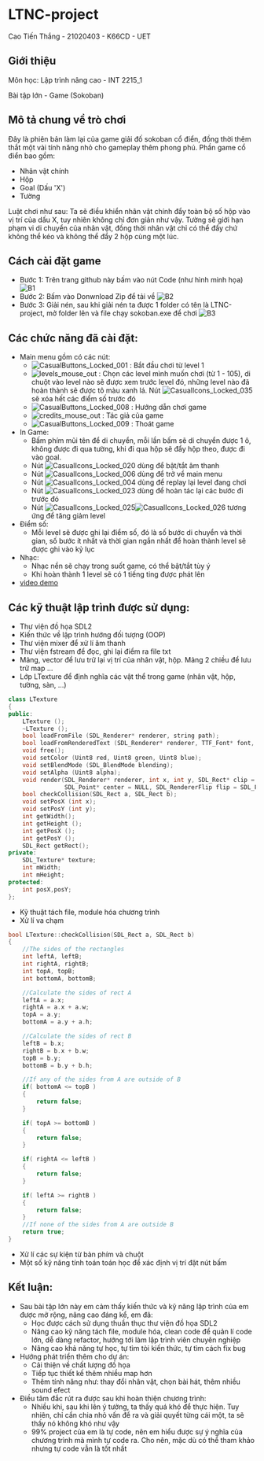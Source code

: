 # LTNC-project
Cao Tiến Thắng - 21020403 - K66CD - UET
## Giới thiệu
Môn học: Lập trình nâng cao - INT 2215_1

Bài tập lớn - Game (Sokoban)
## Mô tả chung về trò chơi
Đây là phiên bản làm lại của game giải đố sokoban cổ điển, đồng thời thêm thắt một vài tính năng nhỏ cho gameplay thêm phong phú.
Phần game cổ điển bao gồm:
- Nhân vật chính
- Hộp
- Goal (Dấu 'X')
- Tường

Luật chơi như sau: Ta sẽ điều khiển nhân vật chính đẩy toàn bộ số hộp vào vị trí của dấu X, tuy nhiên không chỉ đơn giản như vậy.
Tường sẽ giới hạn phạm vi di chuyển của nhân vật, đồng thời nhân vật chỉ có thể đẩy chứ không thể kéo và không thể đẩy 2 hộp cùng một lúc.
## Cách cài đặt game
- Bước 1: Trên trang github này bấm vào nút Code (như hình minh họa)
![B1](https://user-images.githubusercontent.com/100329563/169662470-7099069d-df30-4302-a5a3-f79e53ee6256.png)
- Bước 2: Bấm vào Donwnload Zip để tải về
![B2](https://user-images.githubusercontent.com/100329563/169662543-ce395ba0-8bd6-441f-8f0f-a39efab8f699.png)
- Bước 3: Giải nén, sau khi giải nén ta được 1 folder có tên là LTNC-project, mở folder lên và file chạy sokoban.exe để chơi
![B3](https://user-images.githubusercontent.com/100329563/169662703-5ab71ced-77f9-4a88-82d5-2ae2966f3cf3.png)
## Các chức năng đã cài đặt:
- Main menu gồm có các nút:
  - ![CasualButtons_Locked_001](https://user-images.githubusercontent.com/100329563/169691374-8630b4df-7c55-43cb-839b-78c9ed734c1b.png) : Bắt đầu chơi từ level 1
  - ![levels_mouse_out](https://user-images.githubusercontent.com/100329563/169691393-cbe4582f-58dc-4d6f-8931-2663c23a8086.png) : Chọn các level mình muốn chơi (từ 1 - 105), di chuột vào level nào sẽ được xem trước level đó, những level nào đã hoàn thành sẽ được tô màu xanh lá. Nút ![CasualIcons_Locked_035](https://user-images.githubusercontent.com/100329563/169693433-46f6c591-73e1-4027-9f4c-3ae1dfdfcef1.png) sẽ xóa hết các điểm số trước đó
  - ![CasualButtons_Locked_008](https://user-images.githubusercontent.com/100329563/169691437-f5265e10-8329-4b3f-bb56-a16389cc70ea.png) : Hướng dẫn chơi game
  - ![credits_mouse_out](https://user-images.githubusercontent.com/100329563/169691475-da4229a0-bfdf-4db0-80fa-8c1f1ab87119.png) : Tác giả của game
  - ![CasualButtons_Locked_009](https://user-images.githubusercontent.com/100329563/169691496-df729442-9d96-4533-89ec-129bd8a8af22.png) : Thoát game
- In Game:
  - Bấm phím mũi tên để di chuyển, mỗi lần bấm sẽ di chuyển được 1 ô, không được đi qua tường, khi đi qua hộp sẽ đẩy hộp theo, được đi vào goal.
  - Nút ![CasualIcons_Locked_020](https://user-images.githubusercontent.com/100329563/169683765-b80d916d-f004-49c3-ac8e-b7dfa9a0258d.png) dùng để bật/tắt âm thanh
  - Nút ![CasualIcons_Locked_006](https://user-images.githubusercontent.com/100329563/169683710-09b7c065-d0f6-4f0c-ae0a-d5e303a3fb7a.png) dùng để trở về main menu
  - Nút ![CasualIcons_Locked_004](https://user-images.githubusercontent.com/100329563/169683783-9c03b08d-3df7-4938-b22b-bbfc44074b2d.png) dùng để replay lại level đang chơi
  - Nút ![CasualIcons_Locked_023](https://user-images.githubusercontent.com/100329563/169683801-1e491ab2-d491-4b3e-b832-af7510546d30.png) dùng để hoàn tác lại các bước đi trước đó
  - Nút ![CasualIcons_Locked_025](https://user-images.githubusercontent.com/100329563/169683853-fd221379-eed2-460e-b37e-cdac32a8a528.png)![CasualIcons_Locked_026](https://user-images.githubusercontent.com/100329563/169683858-f76a4093-2496-4d4f-826b-9b5706216eae.png) tương ứng để tăng giảm level
- Điểm số: 
  - Mỗi level sẽ được ghi lại điểm số, đó là số bước di chuyển và thời gian, số bước ít nhất và thời gian ngắn nhất để hoàn thành level sẽ được ghi vào kỷ lục
- Nhạc:
  - Nhạc nền sẽ chạy trong suốt game, có thể bật/tắt tùy ý
  - Khi hoàn thành 1 level sẽ có 1 tiếng ting được phát lên
- [video demo](https://www.youtube.com/watch?v=p_IewL05KVQ)
## Các kỹ thuật lập trình được sử dụng:
- Thư viện đồ họa SDL2
- Kiến thức về lập trình hướng đối tượng (OOP)
- Thư viện mixer để xử lí âm thanh
- Thư viện fstream để đọc, ghi lại điểm ra file txt
- Mảng, vector để lưu trữ lại vị trí của nhân vật, hộp. Mảng 2 chiều để lưu trữ map ...
- Lớp LTexture để định nghĩa các vật thể trong game (nhân vật, hộp, tường, sàn, ...)
```C++
class LTexture
{
public:
    LTexture ();
    ~LTexture ();
    bool loadFromFile (SDL_Renderer* renderer, string path);
    bool loadFromRenderedText (SDL_Renderer* renderer, TTF_Font* font, string textureText, SDL_Color textColor);
    void free();
    void setColor (Uint8 red, Uint8 green, Uint8 blue);
    void setBlendMode (SDL_BlendMode blending);
    void setAlpha (Uint8 alpha);
    void render(SDL_Renderer* renderer, int x, int y, SDL_Rect* clip = NULL, double angle = 0.0,
                SDL_Point* center = NULL, SDL_RendererFlip flip = SDL_FLIP_NONE );
    bool checkCollision(SDL_Rect a, SDL_Rect b);
    void setPosX (int x);
    void setPosY (int y);
    int getWidth();
    int getHeight ();
    int getPosX ();
    int getPosY ();
    SDL_Rect getRect();
private:
    SDL_Texture* texture;
    int mWidth;
    int mHeight;
protected:
    int posX,posY;
};  
```
- Kỹ thuật tách file, module hóa chương trình
- Xử lí va chạm
```C++
bool LTexture::checkCollision(SDL_Rect a, SDL_Rect b)
{
    //The sides of the rectangles
    int leftA, leftB;
    int rightA, rightB;
    int topA, topB;
    int bottomA, bottomB;

    //Calculate the sides of rect A
    leftA = a.x;
    rightA = a.x + a.w;
    topA = a.y;
    bottomA = a.y + a.h;

    //Calculate the sides of rect B
    leftB = b.x;
    rightB = b.x + b.w;
    topB = b.y;
    bottomB = b.y + b.h;

    //If any of the sides from A are outside of B
    if( bottomA <= topB )
    {
        return false;
    }

    if( topA >= bottomB )
    {
        return false;
    }

    if( rightA <= leftB )
    {
        return false;
    }

    if( leftA >= rightB )
    {
        return false;
    }
    //If none of the sides from A are outside B
    return true;
}
```
- Xử lí các sự kiện từ bàn phím và chuột
- Một số kỹ năng tính toán toán học để xác định vị trí đặt nút bấm
## Kết luận:
- Sau bài tập lớn này em cảm thấy kiến thức và kỹ năng lập trình của em được mở rộng, nâng cao đáng kể, em đã:
   - Học được cách sử dụng thuần thục thư viện đồ họa SDL2
   - Nâng cao kỹ năng tách file, module hóa, clean code để quản lí code lớn, dễ dàng refactor, hướng tới làm lập trình viên chuyên nghiệp 
   - Nâng cao khả năng tự học, tự tìm tòi kiến thức, tự tìm cách fix bug
- Hướng phát triển thêm cho dự án:
  - Cải thiện về chất lượng đồ họa
  - Tiếp tục thiết kế thêm nhiều map hơn
  - Thêm tính năng như: thay đổi nhân vật, chọn bài hát, thêm nhiều sound efect
- Điều tâm đắc rút ra được sau khi hoàn thiện chương trình: 
  - Nhiều khi, sau khi lên ý tưởng, ta thấy quá khó để thực hiện. Tuy nhiên, chỉ cần chia nhỏ vấn đề ra và giải quyết từng cái một, ta sẽ thấy nó không khó như vậy
  - 99% project của em là tự code, nên em hiểu được sự ý nghĩa của chương trình mà mình tự code ra. Cho nên, mặc dù có thể tham khảo nhưng tự code vẫn là tốt nhất
